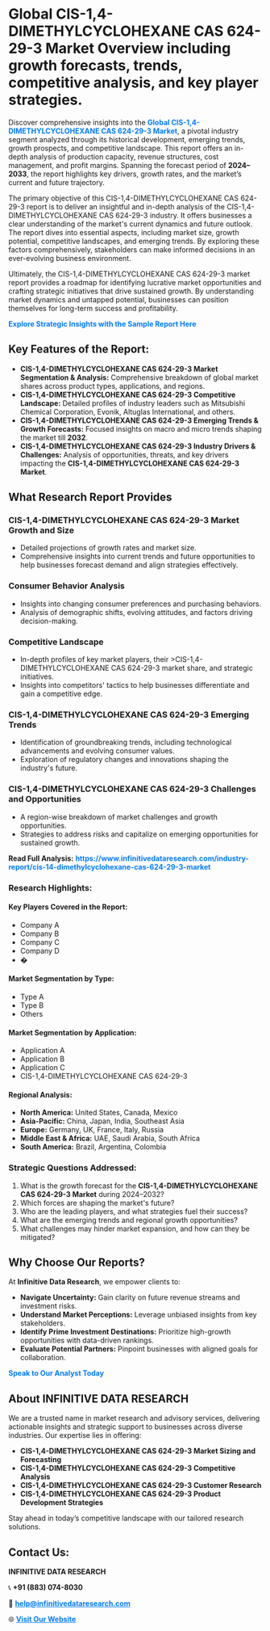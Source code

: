 <h1>Global CIS-1,4-DIMETHYLCYCLOHEXANE CAS 624-29-3 Market Overview including growth forecasts, trends, competitive analysis, and key player strategies.</h1>
<p>
Discover comprehensive insights into the 
<a href="https://www.infinitivedataresearch.com/industry-report/cis-14-dimethylcyclohexane-cas-624-29-3-market" rel="dofollow" style="color: #007BFF; text-decoration: none;"><strong>Global CIS-1,4-DIMETHYLCYCLOHEXANE CAS 624-29-3 Market</strong></a>, a pivotal industry segment analyzed through its historical development, emerging trends, growth prospects, and competitive landscape. This report offers an in-depth analysis of production capacity, revenue structures, cost management, and profit margins. Spanning the forecast period of <strong>2024–2033</strong>, the report highlights key drivers, growth rates, and the market’s current and future trajectory.
</p>
<p>
The primary objective of this CIS-1,4-DIMETHYLCYCLOHEXANE CAS 624-29-3 report is to deliver an insightful and in-depth analysis of the CIS-1,4-DIMETHYLCYCLOHEXANE CAS 624-29-3 industry. It offers businesses a clear understanding of the market's current dynamics and future outlook. The report dives into essential aspects, including market size, growth potential, competitive landscapes, and emerging trends. By exploring these factors comprehensively, stakeholders can make informed decisions in an ever-evolving business environment.
</p>
<p>
Ultimately, the CIS-1,4-DIMETHYLCYCLOHEXANE CAS 624-29-3 market report provides a roadmap for identifying lucrative market opportunities and crafting strategic initiatives that drive sustained growth. By understanding market dynamics and untapped potential, businesses can position themselves for long-term success and profitability.
</p>
<p>
<a href="https://www.infinitivedataresearch.com/request-sample/reportId=112131" style="color: #007BFF; text-decoration: none;"><strong>Explore Strategic Insights with the Sample Report Here</strong></a>
</p>

<h2>Key Features of the Report:</h2>
<ul>
<li><strong>CIS-1,4-DIMETHYLCYCLOHEXANE CAS 624-29-3 Market Segmentation & Analysis:</strong> Comprehensive breakdown of global market shares across product types, applications, and regions.</li>
<li><strong>CIS-1,4-DIMETHYLCYCLOHEXANE CAS 624-29-3 Competitive Landscape:</strong> Detailed profiles of industry leaders such as Mitsubishi Chemical Corporation, Evonik, Altuglas International, and others.</li>
<li><strong>CIS-1,4-DIMETHYLCYCLOHEXANE CAS 624-29-3 Emerging Trends & Growth Forecasts:</strong> Focused insights on macro and micro trends shaping the market till <strong>2032</strong>.</li>
<li><strong>CIS-1,4-DIMETHYLCYCLOHEXANE CAS 624-29-3 Industry Drivers & Challenges:</strong> Analysis of opportunities, threats, and key drivers impacting the <strong>CIS-1,4-DIMETHYLCYCLOHEXANE CAS 624-29-3 Market</strong>.</li>
</ul>

<h2>What Research Report Provides</h2>
<h3>CIS-1,4-DIMETHYLCYCLOHEXANE CAS 624-29-3 Market Growth and Size</h3>
<ul>
<li>Detailed projections of growth rates and market size.</li>
<li>Comprehensive insights into current trends and future opportunities to help businesses forecast demand and align strategies effectively.</li>
</ul>

<h3>Consumer Behavior Analysis</h3>
<ul>
<li>Insights into changing consumer preferences and purchasing behaviors.</li>
<li>Analysis of demographic shifts, evolving attitudes, and factors driving decision-making.</li>
</ul>

<h3>Competitive Landscape</h3>
<ul>
<li>In-depth profiles of key market players, their >CIS-1,4-DIMETHYLCYCLOHEXANE CAS 624-29-3 market share, and strategic initiatives.</li>
<li>Insights into competitors' tactics to help businesses differentiate and gain a competitive edge.</li>
</ul>

<h3>CIS-1,4-DIMETHYLCYCLOHEXANE CAS 624-29-3 Emerging Trends</h3>
<ul>
<li>Identification of groundbreaking trends, including technological advancements and evolving consumer values.</li>
<li>Exploration of regulatory changes and innovations shaping the industry's future.</li>
</ul>

<h3>CIS-1,4-DIMETHYLCYCLOHEXANE CAS 624-29-3 Challenges and Opportunities</h3>
<ul>
<li>A region-wise breakdown of market challenges and growth opportunities.</li>
<li>Strategies to address risks and capitalize on emerging opportunities for sustained growth.</li>
</ul>
<p><strong>Read Full Analysis:</strong> <a href="https://www.infinitivedataresearch.com/industry-report/cis-14-dimethylcyclohexane-cas-624-29-3-market" rel="dofollow" style="color: #007BFF; text-decoration: none;"><strong>https://www.infinitivedataresearch.com/industry-report/cis-14-dimethylcyclohexane-cas-624-29-3-market</strong></a></p>
<h3>Research Highlights:</h3>
<h4>Key Players Covered in the Report:</h4>
<ul><li>Company A</li><li>Company B</li><li>Company C</li><li>Company D</li><li>�</li></ul>
<h4>Market Segmentation by Type:</h4>
<ul><li>Type A</li><li>Type B</li><li>Others</li></ul>
<h4>Market Segmentation by Application:</h4>
<ul><li>Application A</li><li>Application B</li><li>Application C</li><li>CIS-1,4-DIMETHYLCYCLOHEXANE CAS 624-29-3</li></ul>

<h4>Regional Analysis:</h4>
<ul>
<li><strong>North America:</strong> United States, Canada, Mexico</li>
<li><strong>Asia-Pacific:</strong> China, Japan, India, Southeast Asia</li>
<li><strong>Europe:</strong> Germany, UK, France, Italy, Russia</li>
<li><strong>Middle East & Africa:</strong> UAE, Saudi Arabia, South Africa</li>
<li><strong>South America:</strong> Brazil, Argentina, Colombia</li>
</ul>

<h3>Strategic Questions Addressed:</h3>
<ol>
<li>What is the growth forecast for the <strong>CIS-1,4-DIMETHYLCYCLOHEXANE CAS 624-29-3 Market</strong> during 2024–2032?</li>
<li>Which forces are shaping the market's future?</li>
<li>Who are the leading players, and what strategies fuel their success?</li>
<li>What are the emerging trends and regional growth opportunities?</li>
<li>What challenges may hinder market expansion, and how can they be mitigated?</li>
</ol>

<h2>Why Choose Our Reports?</h2>
<p>At <strong>Infinitive Data Research</strong>, we empower clients to:</p>
<ul>
<li><strong>Navigate Uncertainty:</strong> Gain clarity on future revenue streams and investment risks.</li>
<li><strong>Understand Market Perceptions:</strong> Leverage unbiased insights from key stakeholders.</li>
<li><strong>Identify Prime Investment Destinations:</strong> Prioritize high-growth opportunities with data-driven rankings.</li>
<li><strong>Evaluate Potential Partners:</strong> Pinpoint businesses with aligned goals for collaboration.</li>
</ul>
<p><a href="https://www.infinitivedataresearch.com/industry-report/cis-14-dimethylcyclohexane-cas-624-29-3-market" rel="dofollow" style="color: #007BFF; text-decoration: none;"><strong>Speak to Our Analyst Today</strong></a></p>

<h2>About INFINITIVE DATA RESEARCH</h2>
<p>We are a trusted name in market research and advisory services, delivering actionable insights and strategic support to businesses across diverse industries. Our expertise lies in offering:</p>
<ul>
<li><strong>CIS-1,4-DIMETHYLCYCLOHEXANE CAS 624-29-3 Market Sizing and Forecasting</strong></li>
<li><strong>CIS-1,4-DIMETHYLCYCLOHEXANE CAS 624-29-3 Competitive Analysis</strong></li>
<li><strong>CIS-1,4-DIMETHYLCYCLOHEXANE CAS 624-29-3 Customer Research</strong></li>
<li><strong>CIS-1,4-DIMETHYLCYCLOHEXANE CAS 624-29-3 Product Development Strategies</strong></li>
</ul>
<p>Stay ahead in today’s competitive landscape with our tailored research solutions.</p>

<h2>Contact Us:</h2>
<p><strong>INFINITIVE DATA RESEARCH</strong></p>
<p>📞 <strong>+91 (883) 074-8030</strong></p>
<p>📧 <strong><a href="mailto:help@infinitivedataresearch.com" style="color: #007BFF;">help@infinitivedataresearch.com</a></strong></p>
<p>🌐 <strong><a href="https://www.infinitivedataresearch.com" rel="dofollow" style="color: #007BFF;">Visit Our Website</a></strong></p>